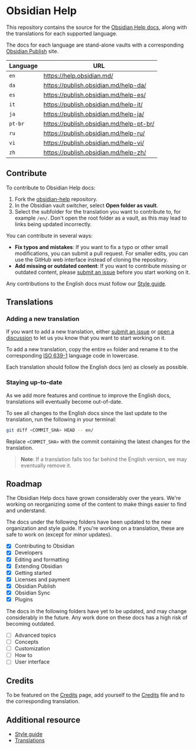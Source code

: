 # Obsidian Help

This repository contains the source for the [Obsidian Help docs](https://help.obsidian.md/), along with the translations for each supported language.

The docs for each language are stand-alone vaults with a corresponding [Obsidian Publish](https://help.obsidian.md/Obsidian+Publish/Introduction+to+Obsidian+Publish) site.

| Language | URL                                     |
| -------- | --------------------------------------- |
| `en`     | https://help.obsidian.md/               |
| `da`     | https://publish.obsidian.md/help-da/    |
| `es`     | https://publish.obsidian.md/help-es/    |
| `it`     | https://publish.obsidian.md/help-it/    |
| `ja`     | https://publish.obsidian.md/help-ja/    |
| `pt-br`  | https://publish.obsidian.md/help-pt-br/ |
| `ru`     | https://publish.obsidian.md/help-ru/    |
| `vi`     | https://publish.obsidian.md/help-vi/    |
| `zh`     | https://publish.obsidian.md/help-zh/    |

## Contribute

To contribute to Obsidian Help docs:

1. Fork the [obsidian-help](https://github.com/obsidianmd/obsidian-help) repository.
2. In the Obsidian vault switcher, select **Open folder as vault**.
3. Select the subfolder for the translation you want to contribute to, for example `/en/`. Don't open the root folder as a vault, as this may lead to links being updated incorrectly.

You can contribute in several ways:

- **Fix typos and mistakes**: If you want to fix a typo or other small modifications, you can submit a pull request. For smaller edits, you can use the GitHub web interface instead of cloning the repository.
- **Add missing or outdated content**: If you want to contribute missing or outdated content, please [submit an issue](https://github.com/obsidianmd/obsidian-help/issues/new) before you start working on it.

Any contributions to the English docs must follow our [Style guide](https://help.obsidian.md/Contributing+to+Obsidian/Style+guide).

## Translations

### Adding a new translation

If you want to add a new translation, either [submit an issue](https://github.com/obsidianmd/obsidian-help/issues/new) or [open a discussion](https://github.com/obsidianmd/obsidian-help/discussions/categories/translations) to let us you know that you want to start working on it.

To add a new translation, copy the entire `en` folder and rename it to the corresponding [ISO 639-1](https://en.wikipedia.org/wiki/List_of_ISO_639-1_codes) language code in lowercase.

Each translation should follow the English docs (en) as closely as possible.

### Staying up-to-date

As we add more features and continue to improve the English docs, translations will eventually become out-of-date.

To see all changes to the English docs since the last update to the translation, run the following in your terminal:

```bash
git diff <COMMIT_SHA> HEAD -- en/
```

Replace `<COMMIT_SHA>` with the commit containing the latest changes for the translation.

> **Note**: If a translation falls too far behind the English version, we may eventually remove it.

## Roadmap

The Obsidian Help docs have grown considerably over the years. We're working on reorganizing some of the content to make things easier to find and understand.

The docs under the following folders have been updated to the new organization and style guide. If you're working on a translation, these are safe to work on (except for minor updates).

- [x] Contributing to Obsidian
- [x] Developers
- [x] Editing and formatting
- [x] Extending Obsidian
- [x] Getting started
- [x] Licenses and payment
- [x] Obsidian Publish
- [x] Obsidian Sync
- [x] Plugins

The docs in the following folders have yet to be updated, and may change considerably in the future. Any work done on these docs has a high risk of becoming outdated.

- [ ] Advanced topics
- [ ] Concepts
- [ ] Customization
- [ ] How to
- [ ] User interface

## Credits

To be featured on the [Credits](https://help.obsidian.md/Obsidian/Credits) page, add yourself to the [Credits](https://github.com/obsidianmd/obsidian-help/blob/master/en/Obsidian/Credits.md) file and to the corresponding translation.

## Additional resource

- [Style guide](https://help.obsidian.md/Contributing+to+Obsidian/Style+guide)
- [Translations](https://help.obsidian.md/Contributing+to+Obsidian/Translations)

